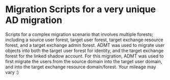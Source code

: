 # Migration Scripts for a very unique AD migration 
Scripts for a complex migration scenario that involves multiple forests; including a source user forest, target user forest, target exchange resource forest, and a target exchange admin forest.  ADMT was used to migrate user objects into both the target user forest for identity, and the target exchange forest for the linked shadow account.  For this migration, ADMT was used to first migrate the users from the source domain into the target user domain, and into the target exchange resource domain/forest.  Your mileage may vary :)
